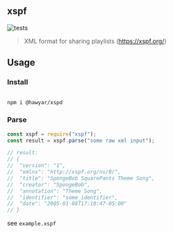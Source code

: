 ## xspf

![tests](https://github.com/hawyar/node-lib-starter/actions/workflows/test.yml/badge.svg)

> XML format for sharing playlists (https://xspf.org/)

## Usage

### Install

```bash

npm i @hawyar/xspd
```

### Parse

```js
const xspf = require("xspf");
const result = xspf.parse("some raw xml input");

// result:
// {
// 	"version": "1",
// 	"xmlns": "http://xspf.org/ns/0/",
// 	"title": "SpongeBob SquarePants Theme Song",
// 	"creator": "SpongeBob",
// 	"annotation": "Theme Song",
// 	"identifier": "some_identifier",
// 	"date": "2005-01-08T17:10:47-05:00"
// }
```

see `example.xspf`
